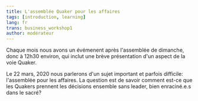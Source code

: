 ```yaml
---
title: L'assemblée Quaker pour les affaires
tags: [introduction, learning]
lang: fr
trans: business_workshop1
author: modérateur
---
```

Chaque mois nous avons un évémenent après l'assemblée de dimanche, donc à 12h30 environ, qui inclut une brève présentation d'un aspect de la voie Quaker.

Le 22 mars, 2020 nous parlerons d'un sujet important et parfois difficile: l'assemblée pour les affaires. La question est de savoir comment est-ce que les Quakers prennent les décisions ensemble sans leader, bien enraciné.e.s dans le sacré? 
